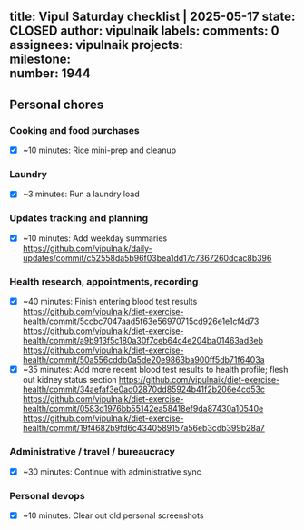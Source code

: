 title:	Vipul Saturday checklist | 2025-05-17
state:	CLOSED
author:	vipulnaik
labels:	
comments:	0
assignees:	vipulnaik
projects:	
milestone:	
number:	1944
--
## Personal chores

### Cooking and food purchases

- [x] ~10 minutes: Rice mini-prep and cleanup

### Laundry

- [x] ~3 minutes: Run a laundry load

### Updates tracking and planning

- [x] ~10 minutes: Add weekday summaries https://github.com/vipulnaik/daily-updates/commit/c52558da5b96f03bea1dd17c7367260dcac8b396

### Health research, appointments, recording

- [x] ~40 minutes: Finish entering blood test results https://github.com/vipulnaik/diet-exercise-health/commit/5ccbc7047aad5f63e56970715cd926e1e1cf4d73 https://github.com/vipulnaik/diet-exercise-health/commit/a9b913f5c180a30f7ceb64c4e204ba01463ad3eb https://github.com/vipulnaik/diet-exercise-health/commit/50a556cddb0a5de20e9863ba900ff5db71f6403a
- [x] ~35 minutes: Add more recent blood test results to health profile; flesh out kidney status section https://github.com/vipulnaik/diet-exercise-health/commit/34aefaf3e0ad02870dd85924b41f2b206e4cd53c https://github.com/vipulnaik/diet-exercise-health/commit/0583d1976bb55142ea58418ef9da87430a10540e https://github.com/vipulnaik/diet-exercise-health/commit/19f4682b9fd6c4340589157a56eb3cdb399b28a7

### Administrative / travel / bureaucracy

- [x] ~30 minutes: Continue with administrative sync

### Personal devops

- [x] ~10 minutes: Clear out old personal screenshots
